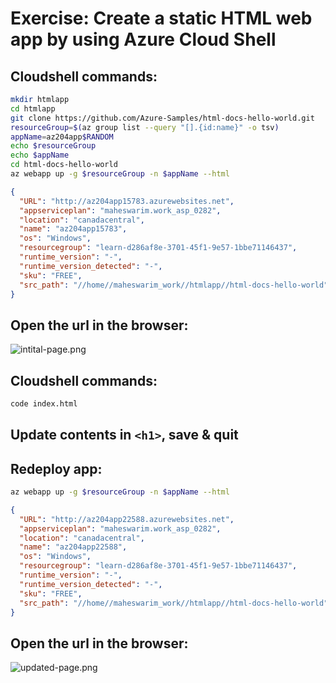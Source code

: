 # Exercise: Create a static HTML web app by using Azure Cloud Shell

## Cloudshell commands:
```bash
mkdir htmlapp
cd htmlapp
git clone https://github.com/Azure-Samples/html-docs-hello-world.git
resourceGroup=$(az group list --query "[].{id:name}" -o tsv)
appName=az204app$RANDOM
echo $resourceGroup
echo $appName
cd html-docs-hello-world
az webapp up -g $resourceGroup -n $appName --html
```

```json
{
  "URL": "http://az204app15783.azurewebsites.net",
  "appserviceplan": "maheswarim.work_asp_0282",
  "location": "canadacentral",
  "name": "az204app15783",
  "os": "Windows",
  "resourcegroup": "learn-d286af8e-3701-45f1-9e57-1bbe71146437",
  "runtime_version": "-",
  "runtime_version_detected": "-",
  "sku": "FREE",
  "src_path": "//home//maheswarim_work//htmlapp//html-docs-hello-world"
}
```
## Open the url in the browser:
![intital-page.png](images/intital-page.png)

## Cloudshell commands:
```bash
code index.html
```
## Update contents in ```<h1>```, save & quit
## Redeploy app:
```bash
az webapp up -g $resourceGroup -n $appName --html
```

```json
{
  "URL": "http://az204app22588.azurewebsites.net",
  "appserviceplan": "maheswarim.work_asp_0282",
  "location": "canadacentral",
  "name": "az204app22588",
  "os": "Windows",
  "resourcegroup": "learn-d286af8e-3701-45f1-9e57-1bbe71146437",
  "runtime_version": "-",
  "runtime_version_detected": "-",
  "sku": "FREE",
  "src_path": "//home//maheswarim_work//htmlapp//html-docs-hello-world"
}
```
## Open the url in the browser:
![updated-page.png](images/updated-page.png)

